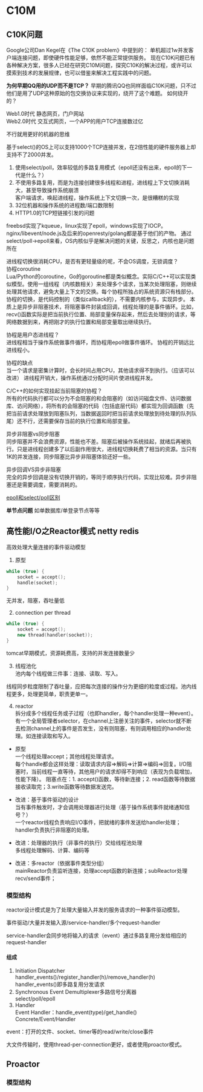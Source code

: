 # C10M

## C10K问题
Google公司Dan Kegel在《The C10K problem》中提到的：
单机超过1w并发客户端连接问题，即使硬件性能足够，依然不能正常提供服务。
现在C10K问题已有各种解决方案，很多人已经在研究C10M问题，探究C10K的解决过程，或许可以摸索到技术的发展规律，也可以借鉴来解决工程实践中的问题。

**为何早期QQ用的UDP而不是TCP？**
早期的腾讯QQ也同样面临C10K问题，只不过他们是用了UDP这种原始的包交换协议来实现的，绕开了这个难题。
如何绕开的？

Web1.0时代 静态网页，门户网站  
Web2.0时代 交互式网页，一个APP的用户TCP连接数过亿

不行就用更好的机器的思维

基于select()的OS上可以支持1000个TCP连接并发，在2倍性能的硬件服务器上却支持不了2000并发。
1. 使用select/poll，效率较低的多路复用模式（epoll还没有出来，epoll的下一代是什么？）
2. 不使用多路复用，而是为连接创建很多线程和进程，进线程上下文切换消耗大，甚至导致操作系统崩溃  
客户端请求，唤起进线程，操作系统上下文切换一次，是很糟糕的实现
3. 32位机器和操作系统的进程数/端口数限制
4. HTTP1.0的TCP短链接引发的问题

freebsd实现了kqueue，linux实现了epoll，windows实现了IOCP。
nginx/libevent/node.js及后来的openresty/golang都是基于他们的产物。
通过select/poll->epoll来看，OS内核似乎是解决问题的关键，反思之，内核也是问题所在

进线程切换很消耗CPU，是否有更轻量级的呢，不会OS调度，无锁调度？  
协程coroutine  
Lua/Python的coroutine，Go的goroutine都是类似概念。实际C/C++可以实现类似模型。使用一组线程（内核数相关）来处理多个请求，当某次处理阻塞，则继续处理其他请求，避免大量上下文的交换。每个协程所独占的系统资源只有栈部分。协程的切换，是代码控制的（类似callback的），不需要内核参与，实现异步。
本质上是异步非阻塞技术，将阻塞事件封装成回调，线程处理的是事件循环。比如，recv()函数实际是把当前执行位置、局部变量保存起来，然后去处理别的请求，等网络数据到来，再把刚才的执行位置和局部变量取出继续执行。

协程是用户态进线程？  
进线程相当于操作系统做事件循环，而协程用epoll做事件循环。
协程的开销远比进线程小。

协程的缺点  
当一个请求是密集计算时，会长时间占用CPU，其他请求得不到执行。（应该可以改进）
进线程开销大，操作系统通过分配时间片使进线程并发。

C/C++的如何实现挂起当前阻塞的协程？  
所有的代码执行都可以分为不会阻塞的和会阻塞的（如访问磁盘文件、访问数据库、访问网络），将所有的会阻塞的代码（包括底层代码）都实现为回调函数（先把当前请求处理放到阻塞队列，当数据返回时把当前请求处理放到待处理的队列队尾）还不行，还需要保存当前的执行位置和局部变量。

异步非阻塞vs同步阻塞  
同步阻塞并不会浪费资源，性能也不差。阻塞后被操作系统挂起，就绪后再被执行。只是进线程创建多了以后副作用很大，进线程切换耗费了相当的资源。当只有1K的并发连接，同步阻塞比异步非阻塞体验还好一些。

异步回调VS异步非阻塞  
完全的异步回调是没有切换开销的，等同于顺序执行代码，实现比较难。异步非阻塞还是需要调度，需要消耗的。

[epoll和select/poll区别](epoll.md)

**单节点问题**
如单数据库/单登录节点等等

## 高性能I/O之Reactor模式 netty redis
高效处理大量连接的事件驱动模型

1. 原型
```cpp
while (true) {
    socket = accept();
    handle(socket);
}
```
无并发，阻塞，吞吐量低

2. connection per thread
```cpp
while (true) {
    socket = accept();
    new thread(handler(socket));
}
```
tomcat早期模式，资源耗费高，支持的并发连接数量少

3. 线程池化  
池内每个线程做三件事：连接、读取、写入。

线程同步粒度限制了吞吐量，应把每次连接的操作分为更细的粒度或过程。池内线程更多，处理更简单，职责更单一。

4. reactor  
拆分成多个线程任务或子过程（也即handler，每个handler处理一种event）。
有一个全局管理者selector，在channel上注册关注的事件，selector就不断去检测channel上的事件是否发生，没有则阻塞，有则调用相应的handler处理。如连接读取和写入。

+ 原型  
一个线程处理accept；其他线程处理请求。  
每个handle都会这样处理：读取请求内容=>解码=>计算=>编码=>回复。I/O阻塞时，当前线程一直等待，其他用户的请求却得不到响应（表现为负载增加，性能下降）。
阻塞点在：1. accept()函数，等待新连接；2. read函数等待数据接收读取完；3.write函数等待数据发送完。

+ 改进：基于事件驱动的设计   
当有事件触发时，才会调用处理器进行处理（基于操作系统事件就绪通知信号？）  
一个reactor线程负责响应I/O事件，把就绪的事件发送给handler处理；handler负责执行非阻塞的处理。

+ 改进：处理器的执行（非事件的执行）交给线程池处理  
多线程处理解码、计算、编码等
+ 改进：多reactor（依据事件类型分组）  
mainReactor负责监听连接，处理accept函数的新连接；subReactor处理recv/send事件；

### 模型结构
reactor设计模式是为了处理大量输入并发的服务请求的一种事件驱动模型。

事件驱动/大量并发输入源/service-handler/多个request-handler

service-handler会同步地将输入的请求（event）通过多路复用分发给相应的request-handler

#### 组成
1. Initiation Dispatcher  
   handler_events()/register_handler(h)/remove_handler(h)
   handler_events()即多路复用分发请求
2. Synchronous Event Demultiplexer多路信号分离器  
    select/poll/epoll
3. Handler  
   Event Handler：handle_event(type)/get_handle()  
   Concrete/Event/Handler

event：打开的文件、socket、timer等的read/write/close事件

大文件传输时，使用thread-per-connection更好，或者使用proactor模式。

## Proactor

### 模型结构